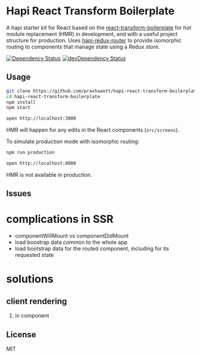 # Hapi React Transform Boilerplate

A hapi starter kit for React based on the [react-transform-boilerplate](https://github.com/gaearon/react-transform-boilerplate) for hot module replacement (HMR) in development, and with a useful project structure for production. Uses [hapi-redux-router](https://github.com/prashaantt/hapi-redux-router) to provide isomorphic routing to components that manage state using a Redux store.

[![Dependency Status](https://david-dm.org/prashaantt/hapi-react-transform-boilerplate.svg)](https://david-dm.org/prashaantt/hapi-react-transform-boilerplate)
[![devDependency Status](https://david-dm.org/prashaantt/hapi-react-transform-boilerplate/dev-status.svg?theme=shields.io)](https://david-dm.org/prashaantt/hapi-react-transform-boilerplate#info=devDependencies)


## Usage

```bash
git clone https://github.com/prashaantt/hapi-react-transform-boilerplate.git
cd hapi-react-transform-boilerplate
npm install
npm start

open http://localhost:3000
```

HMR will happen for any edits in the React components (```src/screens```).

To simulate production mode with isomorphic routing:

```bash
npm run production

open http://localhost:8080
```

HMR is not available in production. 


## Issues

# complications in SSR

- componentWillMount vs componentDidMount
- load boostrap data common to the whole app
- load bootstrap data for the routed component, including for its requested state

# solutions

## client rendering

1. in component  

## License

MIT
